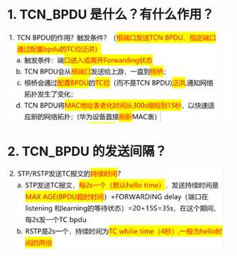 # 1. TCN_BPDU 是什么？有什么作用？

![alt text](images/面试题---TCN_BPDU/image.png)

# 2. TCN_BPDU 的发送间隔？

![alt text](image-10.png)
